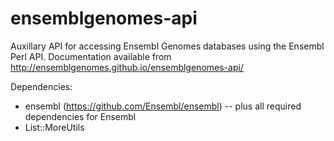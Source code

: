 ensemblgenomes-api
==================

Auxillary API for accessing Ensembl Genomes databases using the Ensembl Perl API. Documentation available from http://ensemblgenomes.github.io/ensemblgenomes-api/

Dependencies:
- ensembl (https://github.com/Ensembl/ensembl) 
-- plus all required dependencies for Ensembl
- List::MoreUtils
